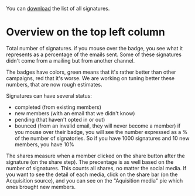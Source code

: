 You can [download](/civicrm/delivery/) the list of all signatures.

# Overview on the top left column

Total number of signatures. if you mouse over the badge, you see what it represents as a percentage of the emails sent. Some of these signatures didn't come from a mailing but from another channel.

The badges have colors, green means that it's rather better than other campaigns, red that it's worse. We are working on tuning better these numbers, that are now rough estimates.

Signatures can have several status:
- completed (from existing members)
- new members (with an email that we didn't know)
- pending (that haven't opted in or out)
- bounced (from an invalid email, they will never become a member)
if you mouse over their badge, you will see the number expressed as a % of the number of signatories. So if you have 1000 signatures and 10 new members, you have 10%

The shares measure when a member clicked on the share button after the signature (on the share step). The precentage is as well based on the number of signatures. This counts all shares, no matter the social media. If you want to see the detail of each media, click on the share bar (on the Acquisition source), and you can see on the "Aquisition media" pie which ones brought new members.


